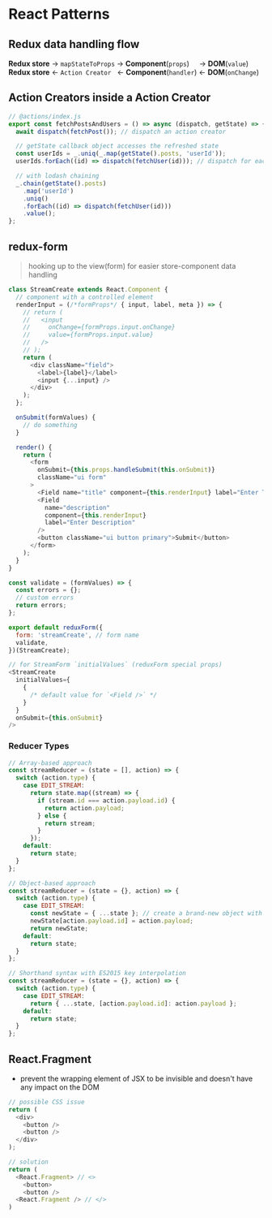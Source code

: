 # React Patterns

## Redux data handling flow

**Redux store** &rarr; `mapStateToProps` &rarr; **Component**(`props`)&nbsp;&nbsp;&nbsp;&nbsp; &rarr; **DOM**(`value`)\
**Redux store** &larr; `Action Creator`&nbsp;&nbsp; &larr; **Component**(`handler`) &larr; **DOM**(`onChange`)

## Action Creators inside a Action Creator

```javascript
// @actions/index.js
export const fetchPostsAndUsers = () => async (dispatch, getState) => {
  await dispatch(fetchPost()); // dispatch an action creator

  // getState callback object accesses the refreshed state
  const userIds = _.uniq(_.map(getState().posts, 'userId'));
  userIds.forEach((id) => dispatch(fetchUser(id))); // dispatch for each unique id's

  // with lodash chaining
  _.chain(getState().posts)
    .map('userId')
    .uniq()
    .forEach((id) => dispatch(fetchUser(id)))
    .value();
};
```

## redux-form

> hooking up to the view(form) for easier store-component data handling

```javascript
class StreamCreate extends React.Component {
  // component with a controlled element
  renderInput = (/*formProps*/ { input, label, meta }) => {
    // return (
    //   <input
    //     onChange={formProps.input.onChange}
    //     value={formProps.input.value}
    //   />
    // );
    return (
      <div className="field">
        <label>{label}</label>
        <input {...input} />
      </div>
    );
  };

  onSubmit(formValues) {
    // do something
  }

  render() {
    return (
      <form
        onSubmit={this.props.handleSubmit(this.onSubmit)}
        className="ui form"
      >
        <Field name="title" component={this.renderInput} label="Enter Title" />
        <Field
          name="description"
          component={this.renderInput}
          label="Enter Description"
        />
        <button className="ui button primary">Submit</button>
      </form>
    );
  }
}

const validate = (formValues) => {
  const errors = {};
  // custom errors
  return errors;
};

export default reduxForm({
  form: 'streamCreate', // form name
  validate,
})(StreamCreate);
```

```javascript
// for StreamForm `initialValues` (reduxForm special props)
<StreamCreate
  initialValues={
    {
      /* default value for `<Field />` */
    }
  }
  onSubmit={this.onSubmit}
/>
```

### Reducer Types

```javascript
// Array-based approach
const streamReducer = (state = [], action) => {
  switch (action.type) {
    case EDIT_STREAM:
      return state.map((stream) => {
        if (stream.id === action.payload.id) {
          return action.payload;
        } else {
          return stream;
        }
      });
    default:
      return state;
  }
};

// Object-based approach
const streamReducer = (state = {}, action) => {
  switch (action.type) {
    case EDIT_STREAM:
      const newState = { ...state }; // create a brand-new object with the same key-value pairs
      newState[action.payload.id] = action.payload;
      return newState;
    default:
      return state;
  }
};

// Shorthand syntax with ES2015 key interpolation
const streamReducer = (state = {}, action) => {
  switch (action.type) {
    case EDIT_STREAM:
      return { ...state, [action.payload.id]: action.payload };
    default:
      return state;
  }
};
```

## React.Fragment

- prevent the wrapping element of JSX to be invisible and doesn't have any impact on the DOM

```javascript
// possible CSS issue
return (
  <div>
    <button />
    <button />
  </div>
);

// solution
return (
  <React.Fragment> // <>
    <button>
    <button />
  <React.Fragment /> // </>
)
```
